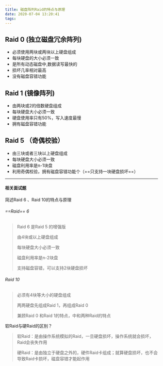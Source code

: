 ```yaml
---
title: 磁盘阵列Raid的特点与原理
date: 2020-07-04 13:20:41
tags:
---
```

## Raid 0 (独立磁盘冗余阵列)

- 必须使用两块或两块以上硬盘组成
- 每块硬盘的大小必须一致
- 是所有动态磁盘中,数据读写最快的
- 损坏几率相对最高
- 没有磁盘容错功能
<!-- more -->

## Raid 1 (镜像阵列)

- 由两块或2的倍数硬盘组成
- 每块硬盘大小必须一致
- 硬盘使用率只有50%，写入速度最慢
- 拥有磁盘容错功能

## Raid 5 （奇偶校验）

- 由三块或者三块以上硬盘组成
- 每块硬盘大小必须一致
- 磁盘利用率是n-1块盘
- 利用奇偶校验，拥有磁盘容错功能个（==只支持一块硬盘损坏==）


---
#### 相关面试题
简述Raid 6 、Raid 10的特点与原理

###### ==Raid== 6

> Raid 6 是Raid 5 的增强版
>
> 由4块或以上硬盘组成
>
> 每块硬盘大小必须一致
>
> 磁盘利用率是n-2块盘
>
> 支持磁盘容错，可以支持2块硬盘损坏

###### Raid 10

> 必须有4块等大小的硬盘组成
> 
> 两两硬盘先组成Raid 1，再组成Raid 0
> 
> 兼顾Raid 0 和Raid 1的特点，中和两种Raid的特点

软Raid与硬Raid的区别？

> 软Raid：是由操作系统模拟的Raid，一旦硬盘损坏，操作系统就会损坏，Raid会丧失作用
> 
> 硬Raid：是由独立于硬盘之外的，硬件Raid卡组成；就算硬盘损坏，也不会导致Raid卡损坏，磁盘容错才能起作用

